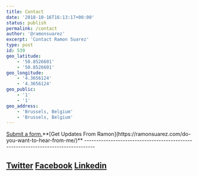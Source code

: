 ```yaml
---
title: Contact
date: '2018-10-16T16:13:17+00:00'
status: publish
permalink: /contact
author: '@ramonsuarez'
excerpt: 'Contact Ramon Suarez'
type: post
id: 539
geo_latitude:
    - '50.8526601'
    - '50.8526601'
geo_longitude:
    - '4.3656124'
    - '4.3656124'
geo_public:
    - '1'
    - '1'
geo_address:
    - 'Brussels, Belgium'
    - 'Brussels, Belgium'
---
```

<div class="wp-block-jetpack-contact-form"><a href="" rel="noopener noreferrer" target="_blank">Submit a form.</a>**[Get Updates From Ramon](https://ramonsuarez.com/do-you-want-to-hear-from-me/)**
----------------------------------------------------------------------------------

[Twitter](https://twitter.com/ramonsuarez) [Facebook](https://www.facebook.com/Ramon-Suarez-736506193359264/) [Linkedin](https://www.linkedin.com/in/ramonsuarez/)
------------------------------------------------------------------------------------------------------------------------------------------------------------------